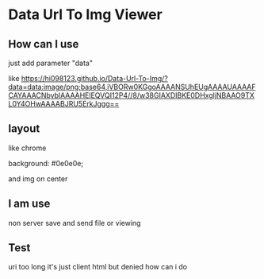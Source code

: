 # Data Url To Img Viewer

## How can I use
  just add parameter "data"
  
  like
  https://hi098123.github.io/Data-Url-To-Img/?data=data:image/png;base64,iVBORw0KGgoAAAANSUhEUgAAAAUAAAAFCAYAAACNbyblAAAAHElEQVQI12P4//8/w38GIAXDIBKE0DHxgljNBAAO9TXL0Y4OHwAAAABJRU5ErkJggg==
  
## layout
  like chrome
  
  background: #0e0e0e;
  
  and img on center

## I am use
  non server save and send file or viewing

## Test
  uri too long it's just client html but denied
  how can i do 
